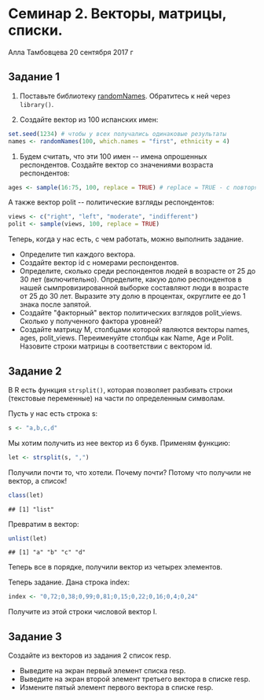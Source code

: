 Семинар 2. Векторы, матрицы, списки.
================
Алла Тамбовцева
20 сентября 2017 г


Задание 1
---------

1.  Поставьте библиотеку [randomNames](https://cran.r-project.org/web/packages/randomNames/randomNames.pdf). Обратитесь к ней через `library()`.

2.  Создайте вектор из 100 испанских имен:

``` r
set.seed(1234) # чтобы у всех получались одинаковые результаты
names <- randomNames(100, which.names = "first", ethnicity = 4) 
```

1.  Будем считать, что эти 100 имен -- имена опрошенных респондентов. Создайте вектор со значениями возраста респондентов:

``` r
ages <- sample(16:75, 100, replace = TRUE) # replace = TRUE - с повторяющимися значениями
```

А также вектор polit -- политические взгляды респондентов:

``` r
views <- c("right", "left", "moderate", "indifferent")
polit <- sample(views, 100, replace = TRUE)
```

Теперь, когда у нас есть, с чем работать, можно выполнить задание.

-   Определите тип каждого вектора.
-   Создайте вектор id с номерами респондентов.
-   Определите, сколько среди респондентов людей в возрасте от 25 до 30 лет (включительно). Определите, какую долю респондентов в нашей сымпровизированной выборке составляют люди в возрасте от 25 до 30 лет. Выразите эту долю в процентах, округлите ее до 1 знака после запятой.
-   Создайте "факторный" вектор политических взглядов polit\_views. Сколько у полученного фактора уровней?
-   Создайте матрицу M, столбцами которой являются векторы names, ages, polit\_views. Переименуйте столбцы как Name, Age и Polit. Назовите строки матрицы в соответствии с вектором id.

Задание 2
---------

В R есть функция `strsplit()`, которая позволяет разбивать строки (текстовые переменные) на части по определенным символам.

Пусть у нас есть строка s:

``` r
s <- "a,b,c,d"
```

Мы хотим получить из нее вектор из 6 букв. Применям функцию:

``` r
let <- strsplit(s, ",")
```

Получили почти то, что хотели. Почему почти? Потому что получили не вектор, а список!

``` r
class(let)
```

    ## [1] "list"

Превратим в вектор:

``` r
unlist(let)
```

    ## [1] "a" "b" "c" "d"

Теперь все в порядке, получили вектор из четырех элементов.

Теперь задание. Дана строка index:

``` r
index <- "0,72;0,38;0,99;0,81;0,15;0,22;0,16;0,4;0,24"
```

Получите из этой строки числовой вектор I.

Задание 3
---------

Создайте из векторов из задания 2 список resp.

-   Выведите на экран первый элемент списка resp.
-   Выведите на экран второй элемент третьего вектора в списке resp.
-   Измените пятый элемент первого вектора в списке resp.
